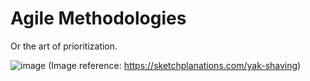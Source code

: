 # Agile Methodologies

Or the art of prioritization.

![image](https://user-images.githubusercontent.com/8389039/183288040-ebe8247e-9d85-41dc-9b92-500d43971d1b.png)
(Image reference: https://sketchplanations.com/yak-shaving)
